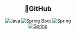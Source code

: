 <!-- 타이틀 -->
<div align="center">
  <!--img src="https://capsule-render.vercel.app/api?type=cylinder&color=auto&height=100&section=header&text=OYH%20Repository&fontSize=60)"/-->
</div>

<br/>

<div align=center>
  <h2>🔗GitHub</h2>
  <a href="https://github.com/openjdk" target="_blank">
    <img alt="Java" src ="https://img.shields.io/badge/Java-FF9950.svg?&style=for-the-badge&logo=Java&logoColor=white"/>
  <a/>
  <a href="https://github.com/spring-projects" target="_blank">
    <img alt="Spring Boot" src ="https://img.shields.io/badge/Spring Boot-6DB33F.svg?&style=for-the-badge&logo=Spring Boot&logoColor=white"/>
  <a/>  
  <a href="https://github.com/spring-projects" target="_blank">
    <img alt="Spring" src ="https://img.shields.io/badge/Spring-6DB33F.svg?&style=for-the-badge&logo=Spring&logoColor=white"/>
  <a/>
  <br/>
  <a href="https://github.com/quartz-scheduler" target="_blank">
    <img alt="Spring" src ="https://img.shields.io/badge/Quartz-FFFFFF.svg?&style=for-the-badge&logo=Quartz&logoColor=white"/>
  <a/>
    
</div>

<br/>
<br/>
<br/>
